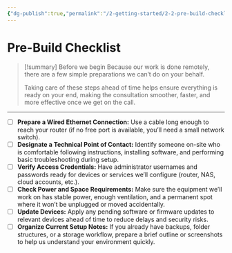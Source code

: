 ```yaml
---
{"dg-publish":true,"permalink":"/2-getting-started/2-2-pre-build-checklist/"}
---
```


# Pre-Build Checklist

> [!summary] Before we begin
> Because our work is done remotely, there are a few simple preparations we can’t do on your behalf.
> 
> Taking care of these steps ahead of time helps ensure everything is ready on your end, making the consultation smoother, faster, and more effective once we get on the call.

---

- [ ] **Prepare a Wired Ethernet Connection:** Use a cable long enough to reach your router (if no free port is available, you’ll need a small network switch).
- [ ] **Designate a Technical Point of Contact:** Identify someone on-site who is comfortable following instructions, installing software, and performing basic troubleshooting during setup.
- [ ] **Verify Access Credentials:** Have administrator usernames and passwords ready for devices or services we’ll configure (router, NAS, cloud accounts, etc.).
- [ ] **Check Power and Space Requirements:** Make sure the equipment we’ll work on has stable power, enough ventilation, and a permanent spot where it won’t be unplugged or moved accidentally.
- [ ] **Update Devices:** Apply any pending software or firmware updates to relevant devices ahead of time to reduce delays and security risks.
- [ ] **Organize Current Setup Notes:** If you already have backups, folder structures, or a storage workflow, prepare a brief outline or screenshots to help us understand your environment quickly.